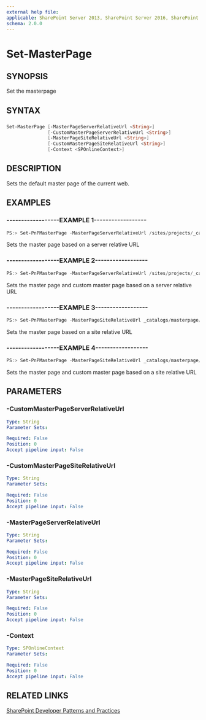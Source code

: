 ```yaml
---
external help file:
applicable: SharePoint Server 2013, SharePoint Server 2016, SharePoint Online
schema: 2.0.0
---
```

# Set-MasterPage

## SYNOPSIS
Set the masterpage

## SYNTAX 

### 
```powershell
Set-MasterPage [-MasterPageServerRelativeUrl <String>]
               [-CustomMasterPageServerRelativeUrl <String>]
               [-MasterPageSiteRelativeUrl <String>]
               [-CustomMasterPageSiteRelativeUrl <String>]
               [-Context <SPOnlineContext>]
```

## DESCRIPTION
Sets the default master page of the current web.

## EXAMPLES

### ------------------EXAMPLE 1------------------
```powershell
PS:> Set-PnPMasterPage -MasterPageServerRelativeUrl /sites/projects/_catalogs/masterpage/oslo.master
```

Sets the master page based on a server relative URL

### ------------------EXAMPLE 2------------------
```powershell
PS:> Set-PnPMasterPage -MasterPageServerRelativeUrl /sites/projects/_catalogs/masterpage/oslo.master -CustomMasterPageServerRelativeUrl /sites/projects/_catalogs/masterpage/oslo.master
```

Sets the master page and custom master page based on a server relative URL

### ------------------EXAMPLE 3------------------
```powershell
PS:> Set-PnPMasterPage -MasterPageSiteRelativeUrl _catalogs/masterpage/oslo.master
```

Sets the master page based on a site relative URL

### ------------------EXAMPLE 4------------------
```powershell
PS:> Set-PnPMasterPage -MasterPageSiteRelativeUrl _catalogs/masterpage/oslo.master -CustomMasterPageSiteRelativeUrl _catalogs/masterpage/oslo.master
```

Sets the master page and custom master page based on a site relative URL

## PARAMETERS

### -CustomMasterPageServerRelativeUrl


```yaml
Type: String
Parameter Sets: 

Required: False
Position: 0
Accept pipeline input: False
```

### -CustomMasterPageSiteRelativeUrl


```yaml
Type: String
Parameter Sets: 

Required: False
Position: 0
Accept pipeline input: False
```

### -MasterPageServerRelativeUrl


```yaml
Type: String
Parameter Sets: 

Required: False
Position: 0
Accept pipeline input: False
```

### -MasterPageSiteRelativeUrl


```yaml
Type: String
Parameter Sets: 

Required: False
Position: 0
Accept pipeline input: False
```

### -Context


```yaml
Type: SPOnlineContext
Parameter Sets: 

Required: False
Position: 0
Accept pipeline input: False
```

## RELATED LINKS

[SharePoint Developer Patterns and Practices](http://aka.ms/sppnp)